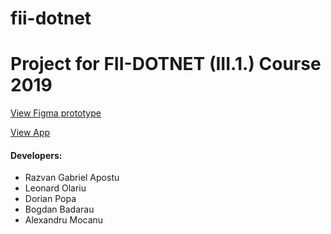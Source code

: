 # fii-dotnet

# Project for FII-DOTNET (III.1.) Course 2019 

[View Figma prototype](https://www.figma.com/file/dYkE4bDYJZi06yByCgve1Z/Game-UI?node-id=0%3A1)

[View App](https://dreamy-goldstine-af918d.netlify.com/)

#### Developers:
- Razvan Gabriel Apostu
- Leonard Olariu
- Dorian Popa
- Bogdan Badarau
- Alexandru Mocanu

